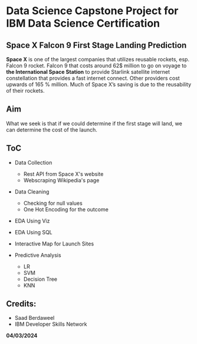 <h1>Data Science Capstone Project for IBM Data Science Certification</h1>


<h2> Space X Falcon 9 First Stage Landing Prediction</h2>


**Space X** is one of the largest companies that utilizes reusable rockets, esp. Falcon 9 rocket. Falcon 9 that costs 
around 62$ million to go on voyage to **the International Space Station** to provide Starlink satellite internet constellation 
that provides a fast internet connect. Other providers cost upwards of 165 % million. 
Much of Space X’s saving is due to the reusability of their rockets.

<h2>Aim</h2>
What we seek is that if we could determine if the first stage will land, we can determine the cost of the launch.

<h2> ToC </h2>

* Data Collection
  - Rest API from Space X's website
  - Webscraping Wikipedia's page

* Data Cleaning
  - Checking for null values
  - One Hot Encoding for the outcome

* EDA Using Viz

* EDA Using SQL

* Interactive Map for Launch Sites

* Predictive Analysis
  - LR
  - SVM
  - Decision Tree
  - KNN


<h2>Credits: </h2>

* Saad Berdaweel
* IBM Developer Skills Network


<b>04/03/2024</b>
